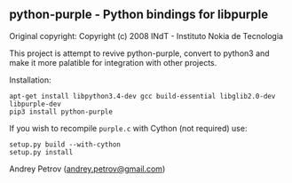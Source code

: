 python-purple - Python bindings for libpurple
---------------------------------------------

Original copyright:
Copyright (c) 2008 INdT - Instituto Nokia de Tecnologia

This project is attempt to revive python-purple, convert to python3 and
make it more palatible for integration with other projects.

Installation:

```
apt-get install libpython3.4-dev gcc build-essential libglib2.0-dev libpurple-dev
pip3 install python-purple
```

If you wish to recompile `purple.c` with Cython (not required) use:

```
setup.py build --with-cython
setup.py install
```

Andrey Petrov (andrey.petrov@gmail.com)

